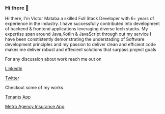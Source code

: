 ### Hi there 👋

Hi there, I'm Victor Mataba a skilled Full Stack Developer with 6+ years of experience in the industry. I have successfully contributed into development of backend & frontend applications leveraging diverse tech stacks. My expertise span around Java,Kotlin & JavaScript  through out my service I have been constistently demonstrating the understading of Software development principles and my passion to deliver clean and efficient code makes me deliver robust and effecient solutions that surpass project goals

For any discussion about work reach me out on

[LinkedIn](https://www.linkedin.com/in/victor-mataba-73b449175/)

[Twitter](https://twitter.com/matabavn)

Checkout some of my works

[Tenants App](https://play.google.com/store/apps/details?id=com.tabaapps.tenants&hl=en_US&gl=US)

[Metro Agency Insurance App](https://play.google.com/store/apps/details?id=com.metrodsf.metroagency)

<!--
**vmataba/vmataba** is a ✨ _special_ ✨ repository because its `README.md` (this file) appears on your GitHub profile.

Here are some ideas to get you started:

- 🔭 I’m currently working on ...
- 🌱 I’m currently learning ...
- 👯 I’m looking to collaborate on ...
- 🤔 I’m looking for help with ...
- 💬 Ask me about ...
- 📫 How to reach me: ...
- 😄 Pronouns: ...
- ⚡ Fun fact: ...
-->
